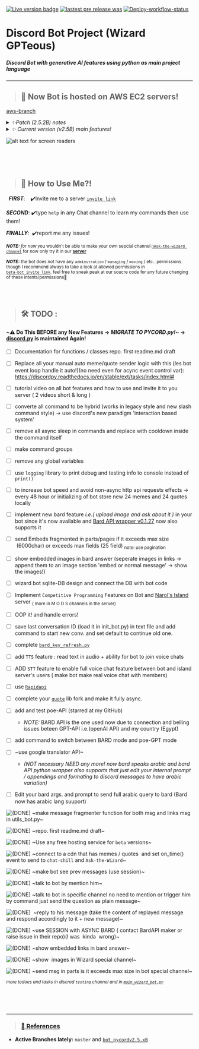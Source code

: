 
 [![Live version badge](https://img.shields.io/badge/Live%20Version-Maintainance-red?logo=amazonaws)](https://github.com/orsnaro/Discord-Bot-Ai/tree/production-AWS) [![lastest pre release was](https://img.shields.io/github/release-date-pre/orsnaro/discord-bot-ai?label=latest%20release&color=9332af)](https://github.com/orsnaro/discord-bot-ai/releases/latest)
[![Deploy-workflow-status](https://github.com/orsnaro/Discord-Bot-Ai/actions/workflows/aws-disc-bot-repo-actions.yml/badge.svg?branch=production-AWS)](https://github.com/orsnaro/Discord-Bot-Ai/actions/workflows/aws-disc-bot-repo-actions.yml)

# __Discord Bot Project (Wizard GPTeous)__ 





##### _Discord Bot with generative AI features using python as main project language_

---


> ## 📣 Now Bot is hosted on AWS EC2 servers!
[aws-branch](https://github.com/orsnaro/Discord-Bot-Ai/blob/production-AWS)

<details>
<summary><em>  ✨Patch (2.5.2B) notes </em> </summary>
    
* fixed quote length  in-accuracy 
* added new command `quotesz` to control quote length only for admins (btw `togglerandom` is now only for admins and some special roles)
* wizard tells you if you cant use specific command and who can!
* now some command messages will be deleted after being read to keep server channels clean
* fixed quote feature blocks bot event loop (tempror solution)
* fixed auto random meme/quote sender feature!
* bot ping now is separated from users commands latency (still not 100% accurate)
* now bot can join and leave voice channels! (if not moved he stays most of time in  `admins room`)
* updated bard cookie
* now we can log all `stdout , stderr` of bot in AWS for better debugging
 </details> 
      
      
  

<details>
<summary><em>  ✨ Current version (v2.5B) main features! </em> </summary>
    
 * now understands your arabic messages! ( but still responds in English will respond in arabic __soon...__)

 * now can enjoy Mighty GPTeuos memes using `BoringWizard` command

 * now can learn from the Wisest on [Discord's Lands](https://discord.com/invite/Y23B7R3FPq) using `WiseWiz` command

 * now long Bard AI answers is working in [`🧙Ask-the-Wizard Channel`](https://discord.gg/ptAVHmrtJX)

 * now Bot sends random quotes and memes multiple times a day

 * now bot has basic voice commands e.g.(`wizyjoin`/`wizyleave`) commands


 * ~~fixed some bugs~~

 </details>


![ alt text for screen readers](./wizard_bot.ico "icon") 

</br>
</br>
</br>





> ##  🧙 How to Use Me?!

&ensp;***FIRST***: &ensp;&nbsp;✔️Invite me to a server  [`invite link`](https://discord.com/api/oauth2/authorize?client_id=1117540489365827594&permissions=8&scope=bot%20applications.commands)

***SECOND***: ✔️type `help` in any Chat channel to learn my commands then use them!
   
***FINALLY***: &nbsp;✔️report me any issues!
   
<sub> ***NOTE:*** _for now_ you wouldn't be able to make your own  sepcial channel [`🧙Ask-the-wizard channel`](https://discord.gg/ptAVHmrtJX) for now only try it in our [**server**](https://discord.com/invite/Y23B7R3FPq) </sub>

<sub> ***NOTE:*** the bot does not have any `adminstration` / `managing` / `moving` /  etc.. permissions. though I  recommend always to take a look at allowed permissions in <br> [`beta-bot invite link`](https://discord.com/api/oauth2/authorize?client_id=1117540489365827594&permissions=8&scope=bot%20applications.commands). feel free to sneak peak at our soucre code for any future changing of these intents/permissions💙 </sub>


</br>
</br>


> ##  🛠 TODO :
#### ~⚠️ Do This BEFORE any New Features  &rarr;  *MIGRATE TO PYCORD.py!*~ -> [discord.py](https://github.com/Rapptz/discord.py)  is maintained Again!

*  [ ]  Documentation for functions / classes repo. first readme.md draft
*  [ ]  Replace all your manual auto meme/quote sender logic with this (les bot event loop handle it auto!)(no need even for acync event control var):   https://discordpy.readthedocs.io/en/stable/ext/tasks/index.html#
  
*  [ ] tutorial video on all bot features and how to use and invite it to you server ( 2 videos short & long  )

*  [ ] converte all command to be hybrid (works in legacy style and new slash command style) -> use discord's new paradigm 'interaction based system'
  
*  [ ] remove all async sleep in commands and replace with cooldown inside the command itself
    
*  [ ] make command groups
  
* [ ]  remove any global variables
  
* [ ]  use `logging` library to print debug and testing info to console instead of `print()`
  
* [ ] to increase bot speed and avoid non-async http api requests effects -> every  48 hour or initializing of bot  store new 24 memes and 24 quotes  locally
  
* [ ]  implement new bard feature _i.e.( upload image and ask about it )_ in your bot since it's now available and [Bard API wrapper v0.1.27](https://github.com/dsdanielpark/Bard-API/releases/tag/0.1.27) now also  supports it
  
    
* [ ]  send Embeds fragmented in parts/pages if it exceeds max size  (6000char) or exceeds max fields (25 field)  <sub>note: use pagination </sub>

* [ ]  show embedded images in bard answer (seperate images in links -> append them to an image section 'embed or normal message' -> show the images!)

* [ ]  wizard bot sqlite-DB  design and connect the DB with bot code
  
* [ ]  Implement `Competitive Programming` Features on Bot and [Narol's Island](https://discord.com/invite/Y23B7R3FPq) server  <sub>( more in  M O D S channels in the server)</sub>

* [ ]  OOP it!  and handle errors!

* [ ]  save last conversation ID (load it in init_bot.py) in text file and add command to start new conv. and set default  to continue old one.

* [ ]  complete [`bard_key_refresh.py`](./bard_key_refresh.py)

* [ ]  add `TTS` feature : read text in audio + ability for bot to join voice chats

* [ ]  ADD `STT`  feature to enable full voice chat feature between bot and island server's users ( make bot make real voice chat with members)

* [ ] use [`Rapidapi`](https://rapidapi.com)

* [ ] complete your [`quote`](https://github.com/orsnaro/quote-async) lib fork and make it fully async.

* [ ]  add and test poe-API (starred at my GitHub)
     - _NOTE:_ BARD API is the one used now due to connection and belling issues beteen GPT-API i.e.(openAI API) and my country (Egypt)

* [ ] add command to switch between BARD mode and poe-GPT mode
  
* [ ]  ~use google translator API~
  
    *    _(NOT necessary  NEED any more! now bard speaks arabic and bard API python wrapper also supports that  just edit your internal prompt / appendings and formating to discord messages to have arabic variation)_
    
* [ ] Edit your bard args. and prompt to send full arabic query to bard (Bard now has arabic lang suuport)


![**(DONE)**](https://img.shields.io/badge/DONE-green?style=for-the-badge
)  ~make message fragmenter function for both msg and links msg in utils_bot.py~
  
 ![**(DONE)**](https://img.shields.io/badge/DONE-green?style=for-the-badge
) ~repo. first readme.md draft~

 ![**(DONE)**](https://img.shields.io/badge/DONE-green?style=for-the-badge
)   ~Use any free hosting service for `beta` versions~

 ![**(DONE)**](https://img.shields.io/badge/DONE-green?style=for-the-badge
) ~connect to a cdn that has memes / quotes  and set on_time() event to send to `chat-chill` and `Ask-the-Wizard`~

 ![**(DONE)**](https://img.shields.io/badge/DONE-green?style=for-the-badge
)   ~make bot see prev messages (use session)~

 ![**(DONE)**](https://img.shields.io/badge/DONE-green?style=for-the-badge
)
  ~talk to bot by mention him~  

 ![**(DONE)**](https://img.shields.io/badge/DONE-green?style=for-the-badge
)  ~talk to bot in specific channel no need to mention or trigger him by command just send the question as plain message~

 ![**(DONE)**](https://img.shields.io/badge/DONE-green?style=for-the-badge
)   ~reply to his message (take the content of replayed message and respond accordingly to it + new message)~

 ![**(DONE)**](https://img.shields.io/badge/DONE-green?style=for-the-badge
)  ~use SESSION with ASYNC BARD ( contact BardAPI maker or raise issue in their repo)(I was  kinda  wrong)~

 ![**(DONE)**](https://img.shields.io/badge/DONE-green?style=for-the-badge
)  ~show embedded links in bard answer~

 ![**(DONE)**](https://img.shields.io/badge/DONE-green?style=for-the-badge
)  ~show  images in Wizard special channel~

 ![**(DONE)**](https://img.shields.io/badge/DONE-green?style=for-the-badge
)  ~send msg in parts is it exceeds max size in bot special channel~

<sub>  _more todoes and tasks in discrod `testing` channel and in [`main_wizard_bot.py`](./main_wizard_bot.py)_ </sub>



</br>
</br>
</br>




---
> ### [🧾 References ](./sources&refs.md)

  * **Active Branches lately:**  `master` and [`bot_pycordv2.5.xB`](https://github.com/orsnaro/Discord-Bot-Ai/tree/bot_pycordv2.5.1B)
